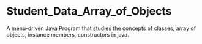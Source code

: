 # Student_Data_Array_of_Objects
 A menu-driven Java Program that studies the concepts of classes, array of objects, instance members, constructors in java. 
